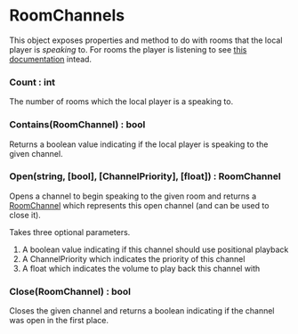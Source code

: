 # RoomChannels

This object exposes properties and method to do with rooms that the local player is *speaking* to. For rooms the player is listening to see [this documentation](../Other/Rooms.md) intead.

### Count : int

The number of rooms which the local player is a speaking to.

### Contains(RoomChannel) : bool

Returns a boolean value indicating if the local player is speaking to the given channel.

### Open(string, [bool], [ChannelPriority], [float]) : RoomChannel

Opens a channel to begin speaking to the given room and returns a [RoomChannel](../Other/RoomChannel.md) which represents this open channel (and can be used to close it).

Takes three optional parameters.
1. A boolean value indicating if this channel should use positional playback
2. A ChannelPriority which indicates the priority of this channel
3. A float which indicates the volume to play back this channel with

### Close(RoomChannel) : bool

Closes the given channel and returns a boolean indicating if the channel was open in the first place.